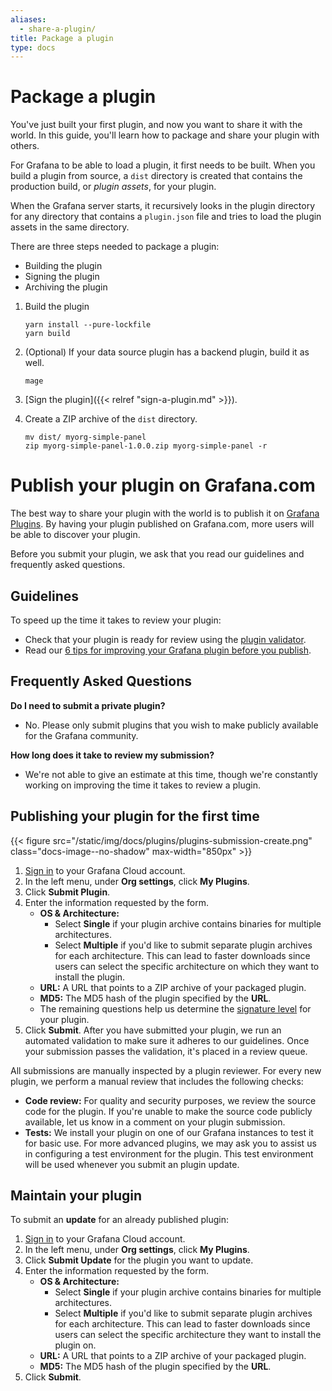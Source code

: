 ```yaml
---
aliases:
  - share-a-plugin/
title: Package a plugin
type: docs
---
```


# Package a plugin

You've just built your first plugin, and now you want to share it with the world. In this guide, you'll learn how to package and share your plugin with others.

For Grafana to be able to load a plugin, it first needs to be built. When you build a plugin from source, a `dist` directory is created that contains the production build, or _plugin assets_, for your plugin.

When the Grafana server starts, it recursively looks in the plugin directory for any directory that contains a `plugin.json` file and tries to load the plugin assets in the same directory.

There are three steps needed to package a plugin:

- Building the plugin
- Signing the plugin
- Archiving the plugin

1. Build the plugin

   ```
   yarn install --pure-lockfile
   yarn build
   ```

1. (Optional) If your data source plugin has a backend plugin, build it as well.

   ```
   mage
   ```

1. [Sign the plugin]({{< relref "sign-a-plugin.md" >}}).

1. Create a ZIP archive of the `dist` directory.

   ```
   mv dist/ myorg-simple-panel
   zip myorg-simple-panel-1.0.0.zip myorg-simple-panel -r
   ```

# Publish your plugin on Grafana.com

The best way to share your plugin with the world is to publish it on [Grafana Plugins](https://grafana.com/plugins). By having your plugin published on Grafana.com, more users will be able to discover your plugin.

Before you submit your plugin, we ask that you read our guidelines and frequently asked questions.

## Guidelines

To speed up the time it takes to review your plugin:

- Check that your plugin is ready for review using the [plugin validator](https://github.com/grafana/plugin-validator).
- Read our [6 tips for improving your Grafana plugin before you publish](https://grafana.com/blog/2021/01/21/6-tips-for-improving-your-grafana-plugin-before-you-publish/).

## Frequently Asked Questions

**Do I need to submit a private plugin?**

- No. Please only submit plugins that you wish to make publicly available for the Grafana community.

**How long does it take to review my submission?**

- We're not able to give an estimate at this time, though we're constantly working on improving the time it takes to review a plugin.

## Publishing your plugin for the first time

{{< figure src="/static/img/docs/plugins/plugins-submission-create.png" class="docs-image--no-shadow" max-width="850px" >}}

1. [Sign in](https://grafana.com/auth/sign-in) to your Grafana Cloud account.
1. In the left menu, under **Org settings**, click **My Plugins**.
1. Click **Submit Plugin**.
1. Enter the information requested by the form.
   - **OS & Architecture:**
     - Select **Single** if your plugin archive contains binaries for multiple architectures.
     - Select **Multiple** if you'd like to submit separate plugin archives for each architecture. This can lead to faster downloads since users can select the specific architecture on which they want to install the plugin.
   - **URL:** A URL that points to a ZIP archive of your packaged plugin.
   - **MD5:** The MD5 hash of the plugin specified by the **URL**.
   - The remaining questions help us determine the [signature level](https://grafana.com/docs/grafana/latest/plugins/plugin-signatures/#plugin-signature-levels) for your plugin.
1. Click **Submit**.
   After you have submitted your plugin, we run an automated validation to make sure it adheres to our guidelines. Once your submission passes the validation, it's placed in a review queue.

All submissions are manually inspected by a plugin reviewer. For every new plugin, we perform a manual review that includes the following checks:

- **Code review:** For quality and security purposes, we review the source code for the plugin. If you're unable to make the source code publicly available, let us know in a comment on your plugin submission.
- **Tests:** We install your plugin on one of our Grafana instances to test it for basic use. For more advanced plugins, we may ask you to assist us in configuring a test environment for the plugin. This test environment will be used whenever you submit an plugin update.

## Maintain your plugin

To submit an **update** for an already published plugin:

1. [Sign in](https://grafana.com/auth/sign-in) to your Grafana Cloud account.
1. In the left menu, under **Org settings**, click **My Plugins**.
1. Click **Submit Update** for the plugin you want to update.
1. Enter the information requested by the form.
   - **OS & Architecture:**
     - Select **Single** if your plugin archive contains binaries for multiple architectures.
     - Select **Multiple** if you'd like to submit separate plugin archives for each architecture. This can lead to faster downloads since users can select the specific architecture they want to install the plugin on.
   - **URL:** A URL that points to a ZIP archive of your packaged plugin.
   - **MD5:** The MD5 hash of the plugin specified by the **URL**.
1. Click **Submit**.
